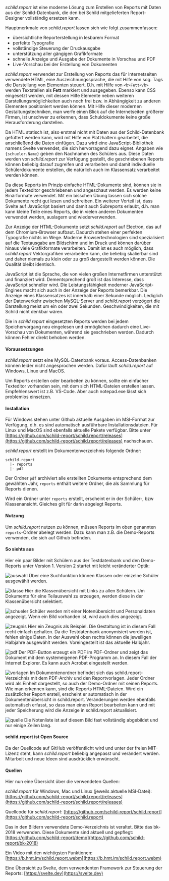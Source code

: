 _schild.report_ ist eine moderne Lösung zum Erstellen von Reports mit Daten
aus der Schild-Datenbank, die den bei Schild mitgelieferten Report-Designer
vollständig ersetzen kann.

Hauptmerkmale von _schild.report_ lassen sich wie folgt zusammenfassen:

* übersichtliche Reporterstellung in lesbarem Format
* perfekte Typografie
* vollständige Steuerung der Druckausgabe
* unterstützung aller gängigen Grafikformate
* schnelle Anzeige und Ausgabe der Dokumente in Vorschau und PDF
* Live-Vorschau bei der Erstellung von Dokumenten

_schild.report_ verwendet zur Erstellung von Reports das für Internetseiten
verwendete HTML, eine Auszeichnungssprache, die mit Hilfe von sog. Tags
die Darstellung von Elementen steuert. D.h. mit Hilfe von `<b>Fett</b>`
werden Textstellen als **Fett** markiert und ausgegeben. Ebenso kann CSS
eingesetzt werden, mit dessen Hilfe Elemente neben weiteren
Darstellungsmöglichkeiten auch noch frei bzw. in Abhängigkeit zu anderen
Elementen positioniert werden können. Mit Hilfe dieser modernen
Gestaltungstechniken, man werfe einen Blick auf die Internetseiten
größerer Firmen, ist unschwer zu erkennen, dass Schuldokumente keine
große Herausforderung darstellen.

Da HTML statisch ist, also erstmal nicht mit Daten aus der
Schild-Datenbank gefüttert werden kann, wird mit Hilfe von Platzhaltern
gearbeitet, die anschließend die Daten einfügen. Dazu wird eine
JavaScript-Bibliothek namens Svelte verwendet, die sich hervorragend
dazu eignet. Angaben wie `{schueler.Name}` geben den Nachnamen des
Schülers aus. Diese Daten werden von _schild.report_ zur Verfügung gestellt, die
geschriebenen Reports können beliebig darauf zugreifen und verarbeiten
und damit individuelle Schülerdokumente erstellen, die natürlich auch im
Klassensatz verarbeitet werden können.

Da diese Reports im Prinzip einfache HTML-Dokumente sind, können sie in
jedem Texteditor geschriebenen und angeschaut werden. Es werden keine
Binärformate verwendet. Mit ein bisschen Übung lassen sich solche
Dokumente recht gut lesen und schreiben. Ein weiterer Vorteil ist, dass
Svelte auf JavaScript basiert und damit auch Subreports erlaubt, d.h.
man kann kleine Teile eines Reports, die in vielen anderen Dokumenten
verwendet werden, auslagern und wiederverwenden.

Zur Anzeige der HTML-Dokumente setzt _schild.report_ auf Electron, das auf dem
Chromium-Browser aufbaut. Dadurch stehen einer perfekten Typografie
nichts im Wege. Moderne Browsertechnologien sind spezialisiert auf die
Textausgabe am Bildschirm und im Druck und können darüber hinaus viele
Grafikformate verarbeiten. Damit ist es auch möglich, dass _schild.report_
Vektorgrafiken verarbeiten kann, die beliebig skalierbar sind und daher
niemals zu klein oder zu groß dargestellt werden können. Die Qualität
bleibt identisch.

JavaScript ist die Sprache, die von vielen großen Internetfirmen
unterstützt und finanziert wird. Dementsprechend groß ist das Interesse,
dass JavaScript schneller wird. Die Leistungsfähigkeit moderner
JavaScript-Engines macht sich auch in der Anzeige der Reports bemerkbar.
Die Anzeige eines Klassensatzes ist innerhalb einer Sekunde möglich.
Lediglich der Datenverkehr zwischen MySQL-Server und _schild.report_ verzögert die
Darstellung meist um ein oder zwei Sekunden. Geschwindigkeiten, die mit
Schild nicht denkbar wären.

Die in _schild.report_ eingesetzten Reports werden bei jedem Speichervorgang
neu eingelesen und ermöglichen dadurch eine Live-Vorschau von Dokumenten,
während sie geschrieben werden. Dadurch können Fehler direkt behoben werden.

#### Voraussetzungen
_schild.report_ setzt eine MySQL-Datenbank voraus. Access-Datenbanken können
leider nicht angesprochen werden. Dafür läuft _schild.report_ auf Windows, Linux
und MacOS.

Um Reports erstellen oder bearbeiten zu können, sollte ein einfacher Texteditor
vorhanden sein, mit dem sich HTML-Dateien erstellen lassen. Empfehlenswert ist
z.B. VS-Code. Aber auch notepad.exe lässt sich problemlos einsetzen.

#### Installation
Für Windows stehen unter Github aktuelle Ausgaben im MSI-Format zur Verfügung,
d.h. es sind automatisch ausführbare Installationsdateien. Für Linux und MacOS
sind ebenfalls aktuelle Pakete verfügbar. Bitte unter
[https://github.com/schild-report/schild.report/releases](https://github.com/schild-report/schild.report/releases)
nachschauen.

_schild.report_ erstellt im Dokumentenverzeichnis folgende Ordner:

    schild.report
      |- reports
      |- pdf

Der Ordner `pdf` archiviert alle erstellten Dokumente entsprechend dem gewählten
Jahr, `reports` enthält weitere Ordner, die als Sammlung für Reports dienen.

Wird ein Ordner unter `reports` erstellt, erscheint er in der Schüler-, bzw
Klassenansicht. Gleiches gilt für darin abgelegt Reports.

#### Nutzung
Um _schild.report_ nutzen zu können, müssen Reports im oben genannten
`reports`-Ordner abelegt werden. Dazu kann man z.B. die Demo-Reports verwenden,
die sich auf Github befinden.

#### So siehts aus
Hier ein paar Bilder mit Schülern aus der Testdatenbank und den Demo-Reports
unter Version 1. Version 2 startet mit leicht veränderter Optik:

![auswahl](https://b.hmt.im/auswahl.png)
Über eine Suchfunktion können Klassen oder einzelne Schüler ausgewählt werden.

![klasse](https://b.hmt.im/klasse.png)
Hier die Klassenübersicht mit Links zu allen Schülern. Um Dokumente für eine
Teilauswahl zu erzeugen, werden diese in der Klassenübersicht selektiert.

![schueler](https://b.hmt.im/schueler.png)
Schüler werden mit einer Notenübersicht und Personaldaten angezeigt. Wenn ein
Bild vorhanden ist, wird auch dies angezeigt.

![zeugnis](https://b.hmt.im/zeugnis.png)
Hier ein Zeugnis als Beispiel. Die Gestaltung ist in diesem Fall recht einfach
gehalten. Da die Testdatenbank anonymisiert worden ist, fehlen einige Daten. In
der Auswahl oben rechts können die jeweiligen Halbjahre ausgewählt werden.
Voreingestellt ist das aktuelle Halbjahr.

![pdf](https://b.hmt.im/pdf.png)
Der PDF-Button erzeugt ein PDF im PDF-Ordner und zeigt das Dokument mit dem
systemeigenen PDF-Programm an. In diesem Fall der Internet Explorer. Es kann
auch Acrobat eingestellt werden.

![vorlagen](https://b.hmt.im/vorlagen.png)
Im Dokumentenordner befindet sich das schild.report-Verzeichnis mit dem
PDF-Archiv und den Reportvorlagen. Jeder Ordner wird als Einheit dargestellt,
so auch der Demo-Ordner mit seinen Reports. Wie man erkennen kann, sind die
Reports HTML-Dateien. Wird ein zusätzlicher Report erstell, erscheint er
automatisch in der Dokumentenübersicht in schild.report. Veränderungen werden
ebenfalls automatisch erfasst, so dass man einen Report bearbeiten kann und mit
jeder Speicherung wird die Anzeige in schild.report aktualisiert.

![quelle](https://b.hmt.im/quelle.png)
Die Notenliste ist auf diesem Bild fast vollständig abgebildet und nur einige
Zeilen lang.

#### schild.report ist Open Source
Da der Quellcode auf GitHub veröffentlicht wird und unter der freien MIT-Lizenz
steht, kann _schild.report_ beliebig angepasst und verändert werden. Mitarbeit
und neue Ideen sind ausdrücklich erwünscht.

#### Quellen
Hier nun eine Übersicht über die verwendeten Quellen:

*schild.report* für Windows, Mac und Linux (jeweils aktuelle MSI-Datei): [https://github.com/schild-report/schild.report/releases](https://github.com/schild-report/schild.report/releases)

Quellcode für *schild.report*: [https://github.com/schild-report/schild.report](https://github.com/schild-report/schild.report)

Das in den Bildern verwendete Demo-Verzeichnis ist veraltet. Bitte das bk-2018 verwenden. Diese Dokumente sind aktuell und gepflegt: [https://github.com/schild-report/demo](https://github.com/schild-report/bk-2018)

Ein Video mit den wichtigsten Funktionen: [https://b.hmt.im/schild.report.webm](https://b.hmt.im/schild.report.webm)

Eine Übersicht zu Svelte, dem verwendenten Framework zur Steuerung der Reports: [https://svelte.dev](https://svelte.dev)
